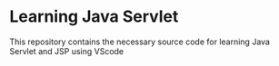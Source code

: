 # Learning Java Servlet

This repository contains the necessary source code for learning Java Servlet and JSP using VScode